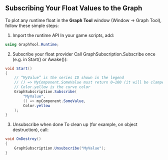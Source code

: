 ## Subscribing Your Float Values to the Graph
To plot any runtime float in the **Graph Tool** window (Window → Graph Tool), follow these simple steps:

1. Import the runtime API
In your game scripts, add:
```csharp
using GraphTool.Runtime;
```
2. Subscribe your float provider
Call GraphSubscription.Subscribe once (e.g. in Start() or Awake()):
```csharp
void Start()
{
    // “MyValue” is the series ID shown in the legend
    // () => MyComponent.SomeValue must return 0–100 (it will be clamped)
    // Color.yellow is the curve color
    GraphSubscription.Subscribe(
        "MyValue",
        () => myComponent.SomeValue,
        Color.yellow
    );
}
```
3. Unsubscribe when done
To clean up (for example, on object destruction), call:
```csharp
void OnDestroy()
{
    GraphSubscription.Unsubscribe("MyValue");
}
```